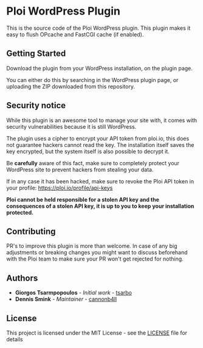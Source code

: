 # Ploi WordPress Plugin

This is the source code of the Ploi WordPress plugin. This plugin makes it easy to flush OPcache and FastCGI cache (if enabled).

## Getting Started

Download the plugin from your WordPress installation, on the plugin page.

You can either do this by searching in the WordPress plugin page, or uploading the ZIP downloaded from this repository.

## Security notice

While this plugin is an awesome tool to manage your site with, it comes with security vulnerabilities because it is still WordPress.

The plugin uses a cipher to encrypt your API token from ploi.io, this does not guarantee hackers cannot read the key. The installation itself
saves the key encrypted, but the system itself is also possible to decrypt it.

Be **carefully** aware of this fact, make sure to completely protect your WordPress site to prevent hackers from stealing your data.

If in any case it has been hacked, make sure to revoke the Ploi API token in your profile: https://ploi.io/profile/api-keys

**Ploi cannot be held responsible for a stolen API key and the consequences of a stolen API key, it is up to you to keep your installation protected.**

## Contributing

PR's to improve this plugin is more than welcome. In case of any big adjustments or breaking changes you might want to discuss
beforehand with the Ploi team to make sure your PR won't get rejected for nothing.

## Authors

* **Giorgos Tsarmpopoulos** - *Initial work* - [tsarbo](https://github.com/tsarbo)
* **Dennis Smink** - *Maintainer* - [cannonb4ll](https://github.com/cannonb4ll)

## License

This project is licensed under the MIT License - see the [LICENSE](https://github.com/ploi-deploy/ploi-wordpress-plugin/blob/master/LICENSE) file for details